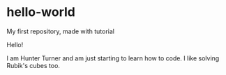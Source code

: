 # hello-world
My first repository, made with tutorial

Hello!

I am Hunter Turner and am just starting to learn how to code. 
I like solving Rubik's cubes too.
